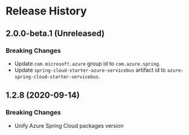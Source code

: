 # Release History

## 2.0.0-beta.1 (Unreleased)
### Breaking Changes
- Update `com.microsoft.azure` group id to `com.azure.spring`.
- Update `spring-cloud-starter-azure-servicebus` artifact id to `azure-spring-cloud-starter-servicebus`.

## 1.2.8 (2020-09-14)
### Breaking Changes
- Unify Azure Spring Cloud packages version
